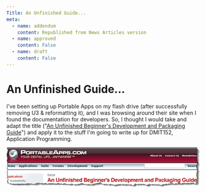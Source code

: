 ```yaml
---
Title: An Unfinished Guide...
meta:
  - name: addendum
    content: Republished from News Articles version
  - name: approved
    content: False
  - name: draft
    content: False
---
```

# An Unfinished Guide...

I've been setting up Portable Apps on my flash drive (after successfully removing U3 & reformatting it), and I was browsing around their site when I found the documentation for developers. So, I thought I would take and adapt the title ("[An Unfinished Beginner's Development and Packaging Guide](http://portableapps.com/development/beginner_packaging)") and apply it to the stuff I'm going to write up for DMIT152, Application Programming.

[![image](images/2009/WLW-AnUnfinishedGuide_11B32-image_thumb.png)](./images/2009/WLW-AnUnfinishedGuide_11B32-image_2.png)
